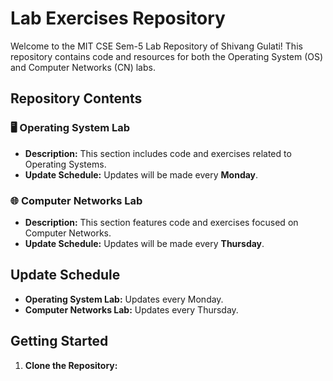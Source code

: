 # Lab Exercises Repository

Welcome to the MIT CSE Sem-5 Lab Repository of Shivang Gulati! This repository contains code and resources for both the Operating System (OS) and Computer Networks (CN) labs.

## Repository Contents

### 🖥️ Operating System Lab

- **Description:** This section includes code and exercises related to Operating Systems. 
- **Update Schedule:** Updates will be made every **Monday**.

### 🌐 Computer Networks Lab

- **Description:** This section features code and exercises focused on Computer Networks.
- **Update Schedule:** Updates will be made every **Thursday**.

## Update Schedule

- **Operating System Lab:** Updates every Monday.
- **Computer Networks Lab:** Updates every Thursday.

## Getting Started

1. **Clone the Repository:**

   ```bash
